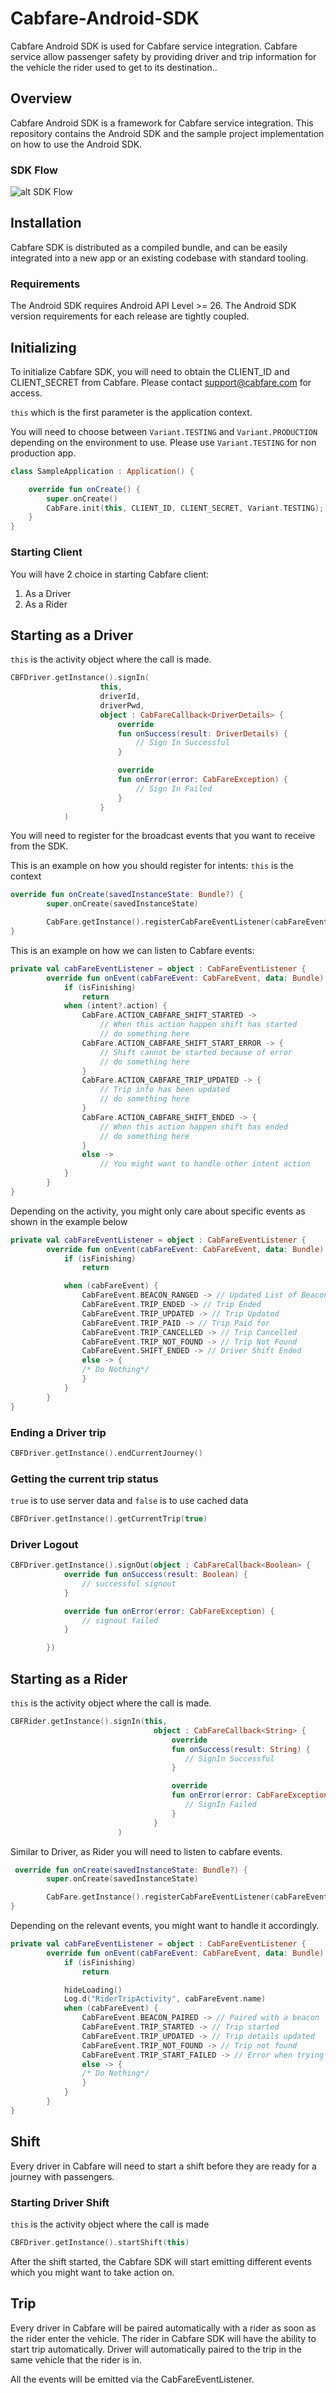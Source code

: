 # Cabfare-Android-SDK
Cabfare Android SDK is used for Cabfare service integration.  Cabfare service allow passenger safety by providing driver and trip information for the vehicle the rider used to get to its destination..

## Overview
Cabfare Android SDK is a framework for Cabfare service integration.  This repository contains the Android SDK and the sample project implementation on how to use the Android SDK.

### SDK Flow
![alt SDK Flow](https://github.com/parousya/Cabfare-Android-SDK/blob/master/Android%20Cabfare%20SDK%20Flow.png)

## Installation
Cabfare SDK is distributed as a compiled bundle, and can be easily integrated into a new app or an existing codebase with standard tooling.

### Requirements
The Android SDK requires Android API Level >= 26.  The Android SDK version requirements for each release are tightly coupled.

## Initializing
To initialize Cabfare SDK, you will need to obtain the CLIENT_ID and CLIENT_SECRET from Cabfare.
Please contact support@cabfare.com for access.

`this` which is the first parameter is the application context.

You will need to choose between `Variant.TESTING` and `Variant.PRODUCTION` depending on the environment to use.  Please use `Variant.TESTING` for non production app.

```kotlin
class SampleApplication : Application() {

    override fun onCreate() {
        super.onCreate()
        CabFare.init(this, CLIENT_ID, CLIENT_SECRET, Variant.TESTING);
    }
}
```

### Starting Client
You will have 2 choice in starting Cabfare client:
1. As a Driver
2. As a Rider

## Starting as a Driver
`this` is the activity object where the call is made.

```kotlin
CBFDriver.getInstance().signIn(
                    this,
                    driverId,
                    driverPwd,
                    object : CabFareCallback<DriverDetails> {
                        override
                        fun onSuccess(result: DriverDetails) {
                            // Sign In Successful
                        }

                        override
                        fun onError(error: CabFareException) {
                            // Sign In Failed
                        }
                    }
            )
````   

You will need to register for the broadcast events that you want to receive from the SDK.

This is an example on how you should register for intents:
`this` is the context

```kotlin
override fun onCreate(savedInstanceState: Bundle?) {
        super.onCreate(savedInstanceState)

        CabFare.getInstance().registerCabFareEventListener(cabFareEventListener)
}
```

This is an example on how we can listen to Cabfare events:
```kotlin
private val cabFareEventListener = object : CabFareEventListener {
        override fun onEvent(cabFareEvent: CabFareEvent, data: Bundle) {
            if (isFinishing)
                return
            when (intent?.action) {
                CabFare.ACTION_CABFARE_SHIFT_STARTED ->
                    // When this action happen shift has started
                    // do something here
                CabFare.ACTION_CABFARE_SHIFT_START_ERROR -> {
                    // Shift cannot be started because of error
                    // do something here
                }
                CabFare.ACTION_CABFARE_TRIP_UPDATED -> {
                    // Trip info has been updated
                    // do something here
                }
                CabFare.ACTION_CABFARE_SHIFT_ENDED -> {
                    // When this action happen shift has ended
                    // do something here
                }
                else ->
                    // You might want to handle other intent action
            }
        }
}
```

Depending on the activity, you might only care about specific events as 
shown in the example below

```kotlin
private val cabFareEventListener = object : CabFareEventListener {
        override fun onEvent(cabFareEvent: CabFareEvent, data: Bundle) {
            if (isFinishing)
                return

            when (cabFareEvent) {
                CabFareEvent.BEACON_RANGED -> // Updated List of Beacons
                CabFareEvent.TRIP_ENDED -> // Trip Ended
                CabFareEvent.TRIP_UPDATED -> // Trip Updated
                CabFareEvent.TRIP_PAID -> // Trip Paid for
                CabFareEvent.TRIP_CANCELLED -> // Trip Cancelled
                CabFareEvent.TRIP_NOT_FOUND -> // Trip Not Found
                CabFareEvent.SHIFT_ENDED -> // Driver Shift Ended
                else -> {
                /* Do Nothing*/
                }
            }
        }
}
```

### Ending a Driver trip
```kotlin
CBFDriver.getInstance().endCurrentJourney()
```

### Getting the current trip status
`true` is to use server data and `false` is to use cached data 

```kotlin
CBFDriver.getInstance().getCurrentTrip(true)
```

### Driver Logout
```kotlin
CBFDriver.getInstance().signOut(object : CabFareCallback<Boolean> {
            override fun onSuccess(result: Boolean) {
                // successful signout
            }

            override fun onError(error: CabFareException) {
                // signout failed
            }

        })
```        

## Starting as a Rider
`this` is the activity object where the call is made. 

```kotlin
CBFRider.getInstance().signIn(this,
                                object : CabFareCallback<String> {
                                    override
                                    fun onSuccess(result: String) {
                                       // SignIn Successful                                     
                                    }

                                    override
                                    fun onError(error: CabFareException) {
                                       // SignIn Failed
                                    }
                                }
                        )
```

Similar to Driver, as Rider you will need to listen to cabfare events.
```kotlin
 override fun onCreate(savedInstanceState: Bundle?) {
        super.onCreate(savedInstanceState)

        CabFare.getInstance().registerCabFareEventListener(cabFareEventListener)
}
```

Depending on the relevant events, you might want to handle it accordingly.
```kotlin
private val cabFareEventListener = object : CabFareEventListener {
        override fun onEvent(cabFareEvent: CabFareEvent, data: Bundle) {
            if (isFinishing)
                return

            hideLoading()
            Log.d("RiderTripActivity", cabFareEvent.name)
            when (cabFareEvent) {
                CabFareEvent.BEACON_PAIRED -> // Paired with a beacon
                CabFareEvent.TRIP_STARTED -> // Trip started
                CabFareEvent.TRIP_UPDATED -> // Trip details updated
                CabFareEvent.TRIP_NOT_FOUND -> // Trip not found
                CabFareEvent.TRIP_START_FAILED -> // Error when trying to start a trip
                else -> {
                /* Do Nothing*/
                }
            }
        }
}
```

## Shift
Every driver in Cabfare will need to start a shift before they are ready for a journey with passengers.
 
### Starting Driver Shift
`this` is the activity object where the call is made

```kotlin
CBFDriver.getInstance().startShift(this)
```

After the shift started, the Cabfare SDK will start emitting different events which you might want to take action on.

## Trip
Every driver in Cabfare will be paired automatically with a rider as soon as the rider enter the vehicle. The rider in Cabfare SDK will have the ability to start trip automatically. Driver will automatically paired to the trip in the same vehicle that the rider is in.

All the events will be emitted via the CabFareEventListener.
